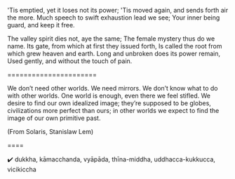 'Tis emptied, yet it loses not its power;
'Tis moved again, and sends forth air the more.
Much speech to swift exhaustion lead we see;
Your inner being guard, and keep it free.


The valley spirit dies not, aye the same;
The female mystery thus do we name.
Its gate, from which at first they issued forth,
Is called the root from which grew heaven and earth.
Long and unbroken does its power remain,
Used gently, and without the touch of pain.

======================

We don’t need other worlds. We need mirrors. We don’t know what to do with other worlds. One world is enough, even there we feel stifled. We desire to find our own idealized image; they’re supposed to be globes, civilizations more perfect than ours; in other worlds we expect to find the image of our own primitive past.

(From Solaris, Stanislaw Lem)

====

:heavy_check_mark: dukkha, kāmacchanda, vyāpāda, thīna-middha, uddhacca-kukkucca, vicikiccha
